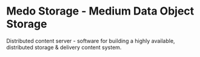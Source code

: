 Medo Storage - Medium Data Object Storage
===

Distributed content server - software for building a highly available, distributed storage &amp; delivery content system.
